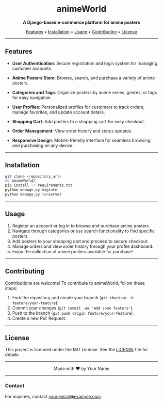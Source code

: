 <p align="center">
<!--   <img src="https://example.com/your-logo.png" alt="animeWorld Logo" width="200" /> -->
</p>

<h1 align="center">animeWorld</h1>

<p align="center">
  <b>A Django-based e-commerce platform for anime posters</b>
</p>

<p align="center">
  <a href="#features">Features</a> •
  <a href="#installation">Installation</a> •
  <a href="#usage">Usage</a> •
  <a href="#contributing">Contributing</a> •
  <a href="#license">License</a>
</p>

---

## Features

- **User Authentication**: Secure registration and login system for managing customer accounts.
  
- **Anime Posters Store**: Browse, search, and purchase a variety of anime posters.
  
- **Categories and Tags**: Organize posters by anime series, genres, or tags for easy navigation.
  
- **User Profiles**: Personalized profiles for customers to track orders, manage favorites, and update account details.
  
- **Shopping Cart**: Add posters to a shopping cart for easy checkout.
  
- **Order Management**: View order history and status updates.
  
- **Responsive Design**: Mobile-friendly interface for seamless browsing and purchasing on any device.

---

## Installation

```bash
git clone <repository_url>
cd animeWorld/
pip install -r requirements.txt
python manage.py migrate
python manage.py runserver
```

---

## Usage

1. Register an account or log in to browse and purchase anime posters.
2. Navigate through categories or use search functionality to find specific posters.
3. Add posters to your shopping cart and proceed to secure checkout.
4. Manage orders and view order history through your profile dashboard.
5. Enjoy the collection of anime posters available for purchase!

---

## Contributing

Contributions are welcome! To contribute to animeWorld, follow these steps:

1. Fork the repository and create your branch (`git checkout -b feature/your-feature`).
2. Commit your changes (`git commit -am 'Add some feature'`).
3. Push to the branch (`git push origin feature/your-feature`).
4. Create a new Pull Request.

---

## License

This project is licensed under the MIT License. See the [LICENSE](./LICENSE) file for details.

---

<p align="center">
  Made with ❤️ by Your Name
</p>

---

### Contact

For inquiries, contact [your-email@example.com](mailto:your-email@example.com)
